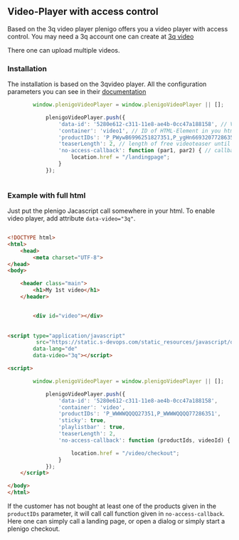 ## Video-Player with access control

Based on the 3q video player plenigo offers you a video player with access control. You may need a 3q account one can create at [3q video](https://3q.video/de/)

There one can upload multiple videos.


### Installation

The installation is based on the 3qvideo player. All the configuration parameters you can see in their [documentation](https://github.com/3QSDN/3q.js)
```javascript
        window.plenigoVideoPlayer = window.plenigoVideoPlayer || [];

            plenigoVideoPlayer.push({
                'data-id': '5280e612-c311-11e8-ae4b-0cc47a188158', // Video ID from 3q backend
                'container': 'video1', // ID of HTML-Element in you html page
                'productIDs': 'P_PWywB6996251827351,P_ygHn66932077286351', // lst of plenigo product IDs to check access against
                'teaserLength': 2, // length of free videoteaser until video is stopped
                'no-access-callback': function (par1, par2) { // callbackfunction we call, if customer has no access
                    location.href = "/landingpage";
                }
            });
          
```

### Example with full html

Just put the plenigo Jacascript call somewhere in your html. To enable video player, add attribute `data-video="3q"`.

```html

<!DOCTYPE html>
<html>
    <head>
        <meta charset="UTF-8">
</head>
<body>

    <header class="main">
        <h1>My 1st video</h1>
    </header>


        <div id="video"></div>
    
    
<script type="application/javascript"
         src="https://static.s-devops.com/static_resources/javascript/qeorhgjqerjwefBwe8/plenigo_sdk.min.js" 
        data-lang="de" 
        data-video="3q"></script>

<script>

        window.plenigoVideoPlayer = window.plenigoVideoPlayer || [];

            plenigoVideoPlayer.push({
                'data-id': '5280e612-c311-11e8-ae4b-0cc47a188158',
                'container': 'video',
                'productIDs': 'P_WWWWQQQQ27351,P_WWWWQQQQ77286351',
                'sticky': true,
                'playlistbar' : true,
                'teaserLength': 2,
                'no-access-callback': function (productIds, videoId) {

                    location.href = "/video/checkout";
                }
            });
    </script>

</body>
</html>

```

If the customer has not bought at least one of the products given in the `productIDs` parameter, it will call call function given in `no-access-callback`. Here one can simply call a landing page, or open a dialog or simply start a plenigo checkout.
